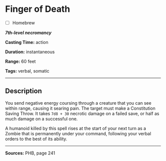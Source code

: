 # Finger of Death

- [ ] Homebrew

***7th-level necromancy***

**Casting Time:** action

**Duration:** instantaneous

**Range:** 60 feet

**Tags:** verbal, somatic

---

## Description
You send negative energy coursing through a creature that you can see within range, causing it searing pain.
The target must make a Constitution Saving Throw.
It takes `7d8 + 30` necrotic damage on a failed save, or half as much damage on a successful one.

A humanoid killed by this spell rises at the start of your next turn as a Zombie that is permanently under your command, following your verbal orders to the best of its ability.

---

**Sources:** PHB, page 241
